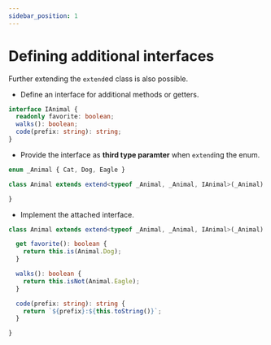 ```yaml
---
sidebar_position: 1
---
```


# Defining additional interfaces

Further extending the `extend`ed class is also possible.

- Define an interface for additional methods or getters.

```ts
interface IAnimal {
  readonly favorite: boolean;
  walks(): boolean;
  code(prefix: string): string;
}
```

- Provide the interface as **third type paramter** when `extend`ing the enum.

```ts
enum _Animal { Cat, Dog, Eagle }

class Animal extends extend<typeof _Animal, _Animal, IAnimal>(_Animal) {

}
```

- Implement the attached interface.

```ts
class Animal extends extend<typeof _Animal, _Animal, IAnimal>(_Animal) {

  get favorite(): boolean {
    return this.is(Animal.Dog);
  }

  walks(): boolean {
    return this.isNot(Animal.Eagle);
  }

  code(prefix: string): string {
    return `${prefix}:${this.toString()}`;
  }

}
```
